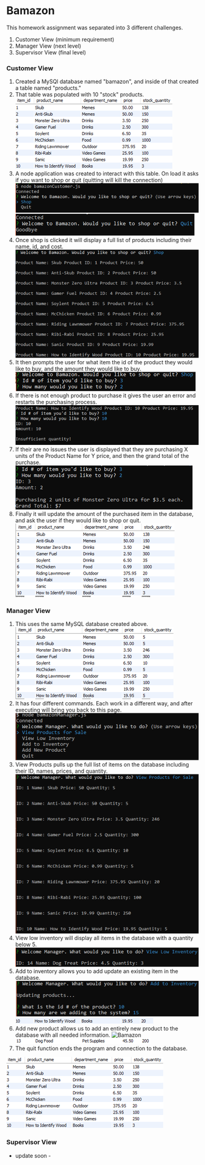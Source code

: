 # Bamazon

This homework assignment was separated into 3 different challenges.
1. Customer View (minimum requirement)
2. Manager View (next level)
3. Supervisor View (final level)

### Customer View
1. Created a MySQl database named "bamazon", and inside of that created a table named "products."
2. That table was populated with 10 "stock" products.
![Bamazon](/images/1.png)
3. A node application was created to interact with this table. On load it asks if you want to shop or quit (quitting will kill the connection)
![Bamazon](/images/2.png)
![Bamazon](/images/3.png)
4. Once shop is clicked it will display a full list of products including their name, id, and cost.
![Bamazon](/images/4.png)
5. It then prompts the user for what item the id of the product they would like to buy, and the amount they would like to buy.
![Bamazon](/images/5.png)
6. If there is not enough product to purchase it gives the user an error and restarts the purchasing process.
![Bamazon](/images/6.png)
7. If their are no issues the user is displayed that they are purchasing X units of the Product Name for Y price, and then the grand total of the purchase.
![Bamazon](/images/7.png)
8. Finally it will update the amount of the purchased item in the database, and ask the user if they would like to shop or quit.
![Bamazon](/images/8.png)

### Manager View
1. This uses the same MySQL database created above.
![Bamazon](/images/9.png)
2. It has four different commands. Each work in a different way, and after executing will bring you back to this page.
![Bamazon](/images/10.png)
3. View Products pulls up the full list of items on the database including their ID, names, prices, and quantity.
![Bamazon](/images/11.png)
4. View low inventory will display all items in the database with a quantity below 5.
![Bamazon](/images/12.png)
5. Add to inventory allows you to add update an existing item in the database.
![Bamazon](/images/13.png)
![Bamazon](/images/14.png)
6. Add new product allows us to add an entirely new product to the database with all needed information.
![Bamazon](/images/15png)
![Bamazon](/images/16.png)
7. The quit function ends the program and connection to the database.

![Program Opening](/images/1.png)


### Supervisor View
- update soon -
